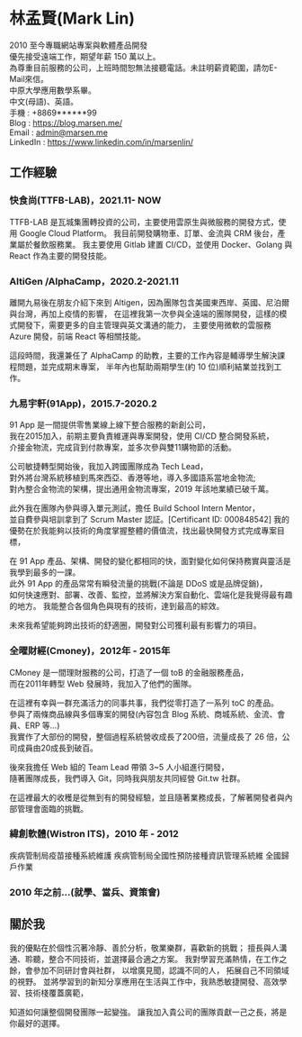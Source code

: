# 林孟賢(Mark Lin)
2010 至今專職網站專案與軟體產品開發  
優先接受遠端工作，期望年薪 150 萬以上。  
為尊重目前服務的公司，上班時間恕無法接聽電話。未註明薪資範圍，請勿E-Mail來信。  
中原大學應用數學系畢。  
中文(母語)、英語。  
手機 : +8869******99  
Blog : https://blog.marsen.me/  
Email : admin@marsen.me  
LinkedIn : https://www.linkedin.com/in/marsenlin/  

## 工作經驗

### 快食尚(TTFB-LAB)，2021.11- NOW
TTFB-LAB 是瓦城集團轉投資的公司，主要使用雲原生與微服務的開發方式，使用 Google Cloud Platform。
我目前開發購物車、訂單、金流與 CRM 後台，產業屬於餐飲服務業。
我主要使用 Gitlab 建置 CI/CD，並使用 Docker、Golang 與 React 作為主要的開發技能。

### AltiGen /AlphaCamp，2020.2-2021.11
離開九易後在朋友介紹下來到 Altigen，因為團隊包含美國東西岸、英國、尼泊爾與台灣，再加上疫情的影響，
在這裡我第一次參與全遠端的團隊開發，這樣的模式開發下，需要更多的自主管理與英文溝通的能力，
主要使用微軟的雲服務 Azure 開發，前端 React  等相關技能。

這段時間，我還兼任了 AlphaCamp 的助教，主要的工作內容是輔導學生解決課程問題，並完成期末專案，
半年內也幫助兩期學生(約 10 位)順利結業並找到工作。

### 九易宇軒(91App)，2015.7-2020.2
91 App 是一間提供零售業線上線下整合服務的新創公司，  
我在2015加入，前期主要負責維運與專案開發，使用 CI/CD 整合開發系統，  
介接金物流，完成貨到付款專案，並多次參與雙11購物節的活動。  

公司敏捷轉型開始後，我加入跨國團隊成為 Tech Lead，  
對外將台灣系統移植到馬來西亞、香港等地，導入多國語系當地金物流;  
對內整合金物流的架構，提出通用金物流專案，2019 年該地業績已破千萬。  

此外我在團隊內參與導入單元測試，擔任 Build School Intern Mentor，  
並自費參與培訓拿到了 Scrum Master 認証。[Certificant ID: 000848542]
我的優勢在於我能夠以技術的角度掌握整體的價值流，找出最快開發方式完成專案目標，

在 91 App 產品、架構、開發的變化都相同的快，面對變化如何保持務實與靈活是我學到最多的一課。  
此外 91 App 的產品常常有瞬發流量的挑戰(不論是 DDoS 或是品牌促銷)，  
如何快速應對、部署、改善、監控，並將解決方案自動化、雲端化是我覺得最有趣的地方。 
我能整合各個角色與現有的技術，達到最高的綜效。  

未來我希望能夠跨出技術的舒適圈，開發對公司獲利最有影響力的項目。

### 全曜財經(Cmoney)，2012年 - 2015年

CMoney 是一間理財服務的公司，打造了一個 toB 的金融服務產品，  
而在2011年轉型 Web 發展時，我加入了他們的團隊。  

在這裡有幸與一群充滿活力的同事共事，我們從零打造了一系列 toC 的產品。  
參與了兩條商品線與多個專案的開發(內容包含 Blog 系統、商城系統、金流、會員、ERP 等…)  
我實作了大部份的開發，整個過程系統營收成長了200倍，流量成長了 26 倍，公司成員由20成長到破百。

後來我擔任 Web 組的 Team Lead 帶領 3~5 人小組進行開發，  
隨著團隊成長，我們導入 Git，同時我與朋友共同經營 Git.tw 社群。  

在這裡最大的收穫是從無到有的開發經驗，並且隨著業務成長，了解著開發者與內部管理會面臨的挑戰。 

### 緯創軟體(Wistron ITS)，2010 年 - 2012 

疾病管制局疫苗接種系統維護
疾病管制局全國性預防接種資訊管理系統維
全國歸戶作業

### 2010 年之前...(就學、當兵、資策會)

## 關於我

我的優點在於個性沉著冷靜、善於分析，敬業樂群，喜歡新的挑戰；
擅長與人溝通、聆聽，整合不同技術，並選擇最合適之方案。 
我對學習充滿熱情，在工作之餘，會參加不同研討會與社群，
以增廣見聞，認識不同的人， 拓展自己不同領域的視野。
並將學習到的新知分享應用在生活與工作中，我熟悉敏捷開發、高效學習、技術棧覆蓋廣範，

知道如何讓整個開發團隊一起變強。 
讓我加入貴公司的團隊貢獻一己之長，將是你最好的選擇。 
